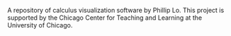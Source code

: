 A repository of calculus visualization software by Phillip Lo. This project is supported by the Chicago Center for Teaching and Learning at the University of Chicago.
